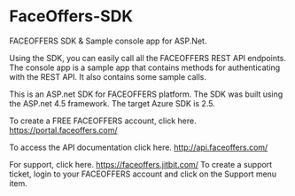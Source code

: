 # FaceOffers-SDK
FACEOFFERS SDK &amp; Sample console app for ASP.Net. 

Using the SDK, you can easily call all the FACEOFFERS REST API endpoints. The console app is a sample app that contains methods for authenticating with the REST API. It also contains some sample calls. 

This is an ASP.net SDK for FACEOFFERS platform. The SDK was built using the ASP.net 4.5 framework. The target Azure SDK is 2.5. 

To create a FREE FACEOFFERS account, click here. https://portal.faceoffers.com/

To access the API documentation click here. http://api.faceoffers.com/ 

For support, click here.  https://faceoffers.jitbit.com/ To create a support ticket, login to your FACEOFFERS account and click on the Support menu item. 


